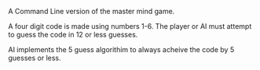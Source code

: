 A Command Line version of the master mind game.

A four digit code is made using numbers 1-6. The player or AI must attempt to guess the code in 12 or less guesses.

AI implements the 5 guess algorithim to always acheive the code by 5 guesses or less.
